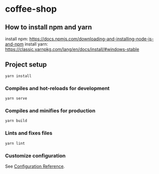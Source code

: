 # coffee-shop  

## How to install npm and yarn
install npm: https://docs.npmjs.com/downloading-and-installing-node-js-and-npm
install yarn: https://classic.yarnpkg.com/lang/en/docs/install/#windows-stable

## Project setup
```
yarn install
```

### Compiles and hot-reloads for development
```
yarn serve
```

### Compiles and minifies for production
```
yarn build
```

### Lints and fixes files
```
yarn lint
```

### Customize configuration
See [Configuration Reference](https://cli.vuejs.org/config/).
